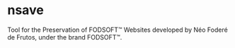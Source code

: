 # nsave
Tool for the Preservation of FODSOFT™ Websites developed by Néo Foderé de Frutos, under the brand FODSOFT™.
